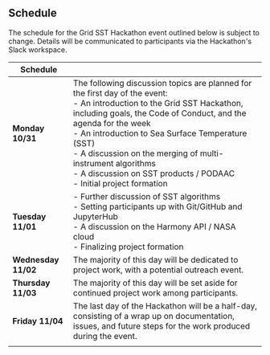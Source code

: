 ## Schedule

The schedule for the Grid SST Hackathon event outlined below is subject to change. Details will be communicated to participants via the Hackathon's Slack workspace. 

<!-- Monday, 10/31

The following discussion topics are planned for the first day of the event:
- An introduction to the Grid SST Hackathon, including goals, the Code of Conduct, and the agenda for the week
- An introduction to Sea Surface Temperature (SST)
- A discussion on the merging of multi-instrument algorithms
- A discussion on SST products / PODAAC
- Initial project formation

Tuesday, 11/01
- Further discussion of SST algorithms
- Setting participants up with Git/GitHub and JupyterHub 
- A discussion on the Harmony API / NASA cloud
- Finalizing project formation

Wednesday, 11/02
The majority of this day will be dedicated to project work, with a potential outreach event. 

Thursday, 11/03
The majority of this day will be set aside for continued project work among participants.

Friday, 11/04
The last day of the Hackathon will be a half-day, consisting of a wrap up on documentation, issues, and future steps for the work produced during the event. -->


 
| Schedule      ||
|-----------------|-------------------|
| **Monday 10/31**    | The following discussion topics are planned for the first day of the event: <br>- An introduction to the Grid SST Hackathon, including goals, the Code of Conduct, and the agenda for the week <br>- An introduction to Sea Surface Temperature (SST) <br>- A discussion on the merging of multi-instrument algorithms <br>- A discussion on SST products / PODAAC <br>- Initial project formation |
| **Tuesday 11/01**   | - Further discussion of SST algorithms <br>- Setting participants up with Git/GitHub and JupyterHub  <br>- A discussion on the Harmony API / NASA cloud <br>- Finalizing project formation |
| **Wednesday 11/02** | The majority of this day will be dedicated to project work, with a potential outreach event. |
| **Thursday 11/03**  | The majority of this day will be set aside for continued project work among participants.|
| **Friday 11/04**    | The last day of the Hackathon will be a half-day, consisting of a wrap up on documentation, issues, and future steps for the work produced during the event.|
| |